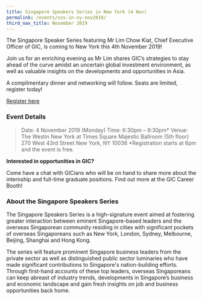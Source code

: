 ```yaml
---
title: Singapore Speakers Series in New York (4 Nov)
permalink: /events/sss-in-ny-nov2019/
third_nav_title: November 2019
---
```

The Singapore Speaker Series featuring Mr Lim Chow Kiat, Chief Executive Officer of GIC, is coming to New York this 4th November 2019!

Join us for an enriching evening as Mr Lim shares GIC’s strategies to stay ahead of the curve amidst an uncertain global investment environment, as well as valuable insights on the developments and opportunities in Asia.

A complimentary dinner and networking will follow. Seats are limited, register today!

[Register here](https://form.gov.sg/#!/5d6b2bc7d6754c0012d77892)

### Event Details

>Date:   4 November 2019 (Monday)
>Time:   6:30pm – 9:30pm*
>Venue:  The Westin New York at Times Square Majestic Ballroom (5th floor)
>        270 West 43rd Street
>        New York, NY 10036
>        *Registration starts at 6pm and the event is free.

**Interested in opportunities in GIC?** 

Come have a chat with GICians who will be on hand to share more about the internship and full-time graduate positions.  Find out more at the GIC Career Booth!


### About the Singapore Speakers Series

The Singapore Speakers Series is a high-signature event aimed at fostering greater interaction between eminent Singapore-based leaders and the overseas Singaporean community residing in cities with significant pockets of overseas Singaporeans such as New York, London, Sydney, Melbourne, Beijing, Shanghai and Hong Kong.

The series will feature prominent Singapore business leaders from the private sector as well as distinguished public sector luminaries who have made significant contributions to Singapore's nation-building efforts. Through first-hand accounts of these top leaders, overseas Singaporeans can keep abreast of industry trends, developments in Singapore’s business and economic landscape and gain fresh insights on job and business opportunities back home.

